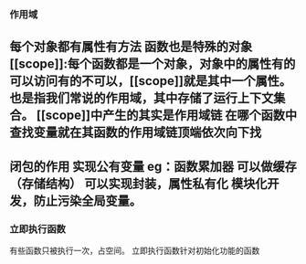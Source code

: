 ### 作用域
每个对象都有属性有方法
函数也是特殊的对象
[[scope]]:每个函数都是一个对象，对象中的属性有的可以访问有的不可以，[[scope]]就是其中一个属性。也是指我们常说的作用域，其中存储了运行上下文集合。
[[scope]]中产生的其实是作用域链
在哪个函数中查找变量就在其函数的作用域链顶端依次向下找
---
闭包的作用
实现公有变量
eg：函数累加器
可以做缓存（存储结构）
可以实现封装，属性私有化
模块化开发，防止污染全局变量。
---
### 立即执行函数
有些函数只被执行一次，占空间。
立即执行函数针对初始化功能的函数
